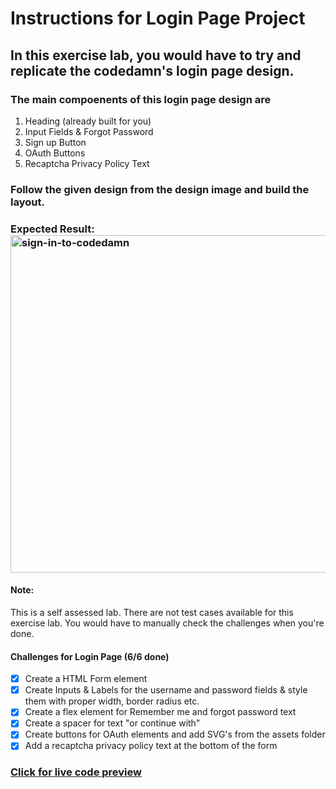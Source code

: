 # Instructions for Login Page Project

## In this exercise lab, you would have to try and replicate the codedamn's login page design.

### The main compoenents of this login page design are

1. Heading (already built for you)
2. Input Fields & Forgot Password
3. Sign up Button
4. OAuth Buttons
5. Recaptcha Privacy Policy Text

### Follow the given design from the design image and build the layout.

### Expected Result: <img width="540" alt="sign-in-to-codedamn" src="https://github-production-user-asset-6210df.s3.amazonaws.com/117529414/242895168-00244bd7-850a-4e11-bb25-254b2f72b750.png?X-Amz-Algorithm=AWS4-HMAC-SHA256&X-Amz-Credential=AKIAVCODYLSA53PQK4ZA%2F20241018%2Fus-east-1%2Fs3%2Faws4_request&X-Amz-Date=20241018T175739Z&X-Amz-Expires=300&X-Amz-Signature=1b89c558bbe67eeb3488a6a6021afc00c0a6c0c29deae4df7e13ec5c53911af0&X-Amz-SignedHeaders=host">

#### Note:

This is a self assessed lab. There are not test cases available for this exercise lab. You would have to manually check the challenges when you're done.

#### Challenges for Login Page (6/6 done)

- [x] Create a HTML Form element
- [x] Create Inputs & Labels for the username and password fields & style them with proper width, border radius etc.
- [x] Create a flex element for Remember me and forgot password text
- [x] Create a spacer for text "or continue with"
- [x] Create buttons for OAuth elements and add SVG's from the assets folder
- [x] Add a recaptcha privacy policy text at the bottom of the form

### [Click for live code preview](https://selimbiber.github.io/Vanilla-CSS-Challenges/Day04-login-page/)
